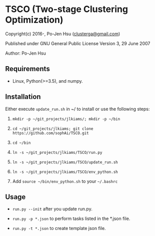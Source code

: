 TSCO (Two-stage Clustering Optimization)
========================================

Copyright(c) 2016-, Po-Jen Hsu (clusterga@gmail.com)                           

Published under GNU General Public License Version 3, 29 June 2007

Author: Po-Jen Hsu


Requirements
------------

* Linux, Python(>=3.5), and numpy.


Installation
------------

Either execute `update_run.sh` in ~/ to install or use the following steps:

1. `mkdir -p ~/git_projects/jlkiams/; mkdir -p ~/bin`

2. `cd ~/git_projects/jlkiams; git clone https://github.com/sophAi/TSCO.git`

3. `cd ~/bin`

4. `ln -s ~/git_projects/jlkiams/TSCO/run.py` 

5. `ln -s ~/git_projects/jlkiams/TSCO/update_run.sh` 

6. `ln -s ~/git_projects/jlkiams/TSCO/env_python.sh` 

7. Add `source ~/bin/env_python.sh` to your `~/.bashrc`


Usage
-----

* `run.py --init` after you update run.py.

* `run.py -p *.json` to perform tasks listed in the *.json file.

* `run.py -t *.json` to create template json file.

